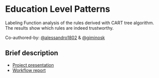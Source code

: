# Education Level Patterns

Labeling Function analysis of the rules derived with CART tree algorithm. The results show which rules are indeed trustworthy.

Co-authored-by:  [@alessandro1802](https://github.com/alessandro1802) & [@giminosk](https://github.com/Giminosk)

## Brief description
- [Project presentation](https://docs.google.com/presentation/d/15d-nH5jdr6T5NmjSyrjen38fgZeY_BwQ5Ovk0MxvqL8/edit?usp=sharing)
- [Workflow report](https://docs.google.com/document/d/1-eHdv8b_aD57aBdt4pPMH-_7EbAYw25w2EgiJ_hsNrI/edit?usp=sharing)
